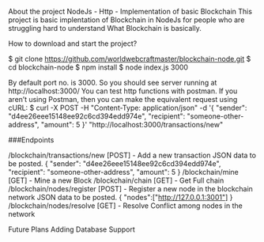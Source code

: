 About the project
NodeJs - Http - Implementation of basic Blockchain
This project is basic implentation of Blockchain in NodeJs for people who are struggling hard to understand What Blockchain is basically.

How to download and start the project?

$ git clone https://github.com/worldwebcraftmaster/blockchain-node.git
$ cd blockchain-node
$ npm install
$ node index.js 3000 

By default port no. is 3000. So you should see server running at http://localhost:3000/
You can test http functions with postman.
If you aren’t using Postman, then you can make the equivalent request using cURL:
$ curl -X POST -H "Content-Type: application/json" -d '{
"sender": "d4ee26eee15148ee92c6cd394edd974e",
"recipient": "someone-other-address",
"amount": 5
}' "http://localhost:3000/transactions/new"

###Endpoints

/blockchain/transactions/new [POST] - Add a new transaction
JSON data to be posted.
{
"sender": "d4ee26eee15148ee92c6cd394edd974e",
"recipient": "someone-other-address",
"amount": 5
}
/blockchain/mine [GET] - Mine a new Block
/blockchain/chain [GET] - Get Full chain
/blockchain/nodes/register [POST] - Register a new node in the blockchain network
JSON data to be posted.
{
"nodes":["http://127.0.0.1:3001"]
}
/blockchain/nodes/resolve [GET] - Resolve Conflict among nodes in the network

Future Plans
Adding Database Support
